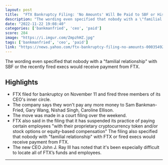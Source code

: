 ```yaml
---
layout: post
title:  "FTX Bankruptcy Filing: 'No Amounts' Will Be Paid to SBF or His Inner Circle"
description: "The wording even specified that nobody with a \"familial relationship\" with SBF or the recently fired execs would receive payment from FTX."
date: "2022-11-22 19:08:40"
categories: ['bankmanfried', 'ceo', 'paid']
score: 284
image: "https://i.imgur.com/ZmpzhHZ.jpg"
tags: ['bankmanfried', 'ceo', 'paid']
link: "https://news.yahoo.com/ftx-bankruptcy-filing-no-amounts-000354922.html"
---
```


The wording even specified that nobody with a \"familial relationship\" with SBF or the recently fired execs would receive payment from FTX.

## Highlights

- FTX filed for bankruptcy on November 11 and fired three members of its CEO's inner circle.
- The company says they won't pay any more money to Sam Bankman-Fried, Gary Wang, Nishad Singh, Caroline Ellison.
- The move was made in a court filing over the weekend.
- FTX also said in the filing that it has suspended its practice of paying certain employees "with their proprietary cryptocurrency token and/or stock options or equity-based compensation" The filing also specified that nobody with "familial relationship" with FTX or fired execs would receive payment from FTX.
- The new CEO John J. Ray III has noted that it's been especially difficult to locate all of FTX’s funds and employees.

---
